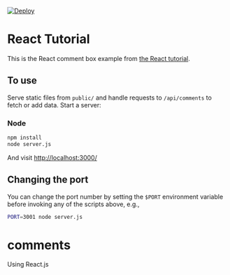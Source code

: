 [![Deploy](https://www.herokucdn.com/deploy/button.png)](https://heroku.com/deploy)

# React Tutorial

This is the React comment box example from [the React tutorial](http://facebook.github.io/react/docs/tutorial.html).

## To use

Serve static files from `public/` and handle requests to `/api/comments` to fetch or add data. Start a server:

### Node

```sh
npm install
node server.js
```

And visit <http://localhost:3000/>

## Changing the port

You can change the port number by setting the `$PORT` environment variable before invoking any of the scripts above, e.g.,

```sh
PORT=3001 node server.js
```
# comments
Using React.js

